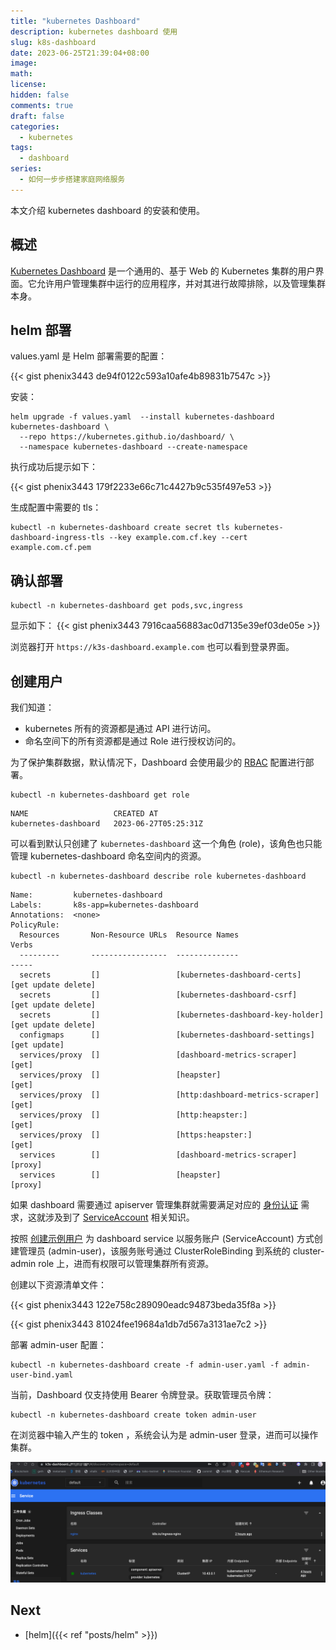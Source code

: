 ```yaml
---
title: "kubernetes Dashboard"
description: kubernetes dashboard 使用
slug: k8s-dashboard
date: 2023-06-25T21:39:04+08:00
image:
math:
license:
hidden: false
comments: true
draft: false
categories:
  - kubernetes
tags:
  - dashboard
series:
  - 如何一步步搭建家庭网络服务
---
```


本文介绍 kubernetes dashboard 的安装和使用。

<!--more-->
## 概述

[Kubernetes Dashboard](https://github.com/kubernetes/dashboard) 是一个通用的、基于 Web 的 Kubernetes 集群的用户界面。它允许用户管理集群中运行的应用程序，并对其进行故障排除，以及管理集群本身。

## helm 部署

values.yaml 是 Helm 部署需要的配置：

{{< gist phenix3443 de94f0122c593a10afe4b89831b7547c >}}

安装：

```shell
helm upgrade -f values.yaml  --install kubernetes-dashboard kubernetes-dashboard \
  --repo https://kubernetes.github.io/dashboard/ \
  --namespace kubernetes-dashboard --create-namespace
```

执行成功后提示如下：

{{< gist phenix3443 179f2233e66c71c4427b9c535f497e53 >}}

生成配置中需要的 tls：

```shell
kubectl -n kubernetes-dashboard create secret tls kubernetes-dashboard-ingress-tls --key example.com.cf.key --cert example.com.cf.pem
```

## 确认部署

```shell
kubectl -n kubernetes-dashboard get pods,svc,ingress
```

显示如下：
{{< gist phenix3443 7916caa56883ac0d7135e39ef03de05e >}}

浏览器打开 `https://k3s-dashboard.example.com` 也可以看到登录界面。

## 创建用户

我们知道：

- kubernetes 所有的资源都是通过 API 进行访问。
- 命名空间下的所有资源都是通过 Role 进行授权访问的。

为了保护集群数据，默认情况下，Dashboard 会使用最少的 [RBAC](https://kubernetes.io/zh-cn/docs/reference/access-authn-authz/rbac/) 配置进行部署。

```shell
kubectl -n kubernetes-dashboard get role
```

```shell
NAME                   CREATED AT
kubernetes-dashboard   2023-06-27T05:25:31Z
```

可以看到默认只创建了 `kubernetes-dashboard` 这一个角色 (role)，该角色也只能管理 kubernetes-dashboard 命名空间内的资源。

```shell
kubectl -n kubernetes-dashboard describe role kubernetes-dashboard
```

```shell
Name:         kubernetes-dashboard
Labels:       k8s-app=kubernetes-dashboard
Annotations:  <none>
PolicyRule:
  Resources       Non-Resource URLs  Resource Names                     Verbs
  ---------       -----------------  --------------                     -----
  secrets         []                 [kubernetes-dashboard-certs]       [get update delete]
  secrets         []                 [kubernetes-dashboard-csrf]        [get update delete]
  secrets         []                 [kubernetes-dashboard-key-holder]  [get update delete]
  configmaps      []                 [kubernetes-dashboard-settings]    [get update]
  services/proxy  []                 [dashboard-metrics-scraper]        [get]
  services/proxy  []                 [heapster]                         [get]
  services/proxy  []                 [http:dashboard-metrics-scraper]   [get]
  services/proxy  []                 [http:heapster:]                   [get]
  services/proxy  []                 [https:heapster:]                  [get]
  services        []                 [dashboard-metrics-scraper]        [proxy]
  services        []                 [heapster]                         [proxy]
```

如果 dashboard 需要通过 apiserver 管理集群就需要满足对应的 [身份认证](https://kubernetes.io/zh-cn/docs/reference/access-authn-authz/authentication/) 需求，这就涉及到了 [ServiceAccount](https://kubernetes.io/zh-cn/docs/reference/access-authn-authz/service-accounts-admin/) 相关知识。

按照 [创建示例用户](https://github.com/kubernetes/dashboard/blob/master/docs/user/access-control/creating-sample-user.md) 为 dashboard service 以服务账户 (ServiceAccount) 方式创建管理员 (admin-user)，该服务账号通过 ClusterRoleBinding 到系统的 cluster-admin role 上，进而有权限可以管理集群所有资源。

创建以下资源清单文件：

{{< gist phenix3443 122e758c289090eadc94873beda35f8a >}}

{{< gist phenix3443 81024fee19684a1db7d567a3131ae7c2 >}}

部署 admin-user 配置：

```shell
kubectl -n kubernetes-dashboard create -f admin-user.yaml -f admin-user-bind.yaml
```

当前，Dashboard 仅支持使用 Bearer 令牌登录。获取管理员令牌：

```shell
kubectl -n kubernetes-dashboard create token admin-user
```

在浏览器中输入产生的 token ，系统会认为是 admin-user 登录，进而可以操作集群。

![cluster info](images/cluster-info.png)

## Next

- [helm]({{< ref "posts/helm" >}})
